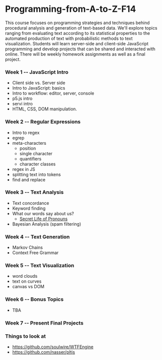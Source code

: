 Programming-from-A-to-Z-F14
===========================

This course focuses on programming strategies and techniques behind procedural analysis and generation of text-based data. We'll explore topics ranging from evaluating text according to its statistical properties to the automated production of text with probabilistic methods to text visualization. Students will learn server-side and client-side JavaScript programming and develop projects that can be shared and interacted with online.  There will be weekly homework assignments as well as a final project.		  


### Week 1 -- JavaScript Intro
* Client side vs. Server side
* Intro to JavaScript: basics
* Intro to workflow: editor, server, console
* p5.js intro
* servi intro
* HTML, CSS, DOM manipulation.

### Week 2 -- Regular Expressions
* Intro to regex
* egrep
* meta-characters
   * position
   * single character
   * quantifiers
   * character classes
* regex in JS
* splitting text into tokens
* find and replace

### Week 3 -- Text Analysis
* Text concordance
* Keyword finding
* What our words say about us? 
    * [Secret Life of Pronouns](http://www.secretlifeofpronouns.com/)
* Bayesian Analysis (spam filtering)

### Week 4 -- Text Generation
* Markov Chains
* Context Free Grammar

### Week 5 -- Text Visualization
* word clouds
* text on curves
* canvas vs DOM

### Week 6 -- Bonus Topics
* TBA

### Week 7 -- Present Final Projects

### Things to look at
* https://github.com/soulwire/WTFEngine
* https://github.com/nasser/pltjs
